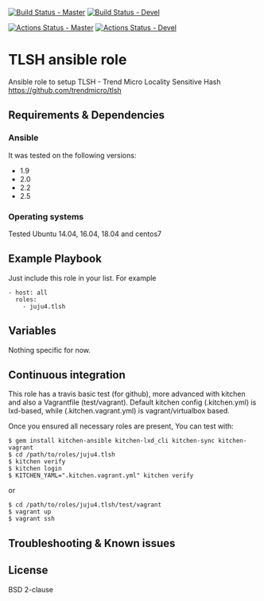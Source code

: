 [![Build Status - Master](https://travis-ci.org/juju4/ansible-tlsh.svg?branch=master)](https://travis-ci.org/juju4/ansible-tlsh)
[![Build Status - Devel](https://travis-ci.org/juju4/ansible-tlsh.svg?branch=devel)](https://travis-ci.org/juju4/ansible-tlsh/branches)

[![Actions Status - Master](https://github.com/juju4/ansible-tlsh/workflows/AnsibleCI/badge.svg)](https://github.com/juju4/ansible-tlsh/actions?query=branch%3Amaster)
[![Actions Status - Devel](https://github.com/juju4/ansible-tlsh/workflows/AnsibleCI/badge.svg?branch=devel)](https://github.com/juju4/ansible-tlsh/actions?query=branch%3Adevel)

# TLSH ansible role

Ansible role to setup TLSH - Trend Micro Locality Sensitive Hash
https://github.com/trendmicro/tlsh

## Requirements & Dependencies

### Ansible
It was tested on the following versions:
 * 1.9
 * 2.0
 * 2.2
 * 2.5

### Operating systems

Tested Ubuntu 14.04, 16.04, 18.04 and centos7

## Example Playbook

Just include this role in your list.
For example

```
- host: all
  roles:
    - juju4.tlsh
```

## Variables

Nothing specific for now.

## Continuous integration

This role has a travis basic test (for github), more advanced with kitchen and also a Vagrantfile (test/vagrant).
Default kitchen config (.kitchen.yml) is lxd-based, while (.kitchen.vagrant.yml) is vagrant/virtualbox based.

Once you ensured all necessary roles are present, You can test with:
```
$ gem install kitchen-ansible kitchen-lxd_cli kitchen-sync kitchen-vagrant
$ cd /path/to/roles/juju4.tlsh
$ kitchen verify
$ kitchen login
$ KITCHEN_YAML=".kitchen.vagrant.yml" kitchen verify
```
or
```
$ cd /path/to/roles/juju4.tlsh/test/vagrant
$ vagrant up
$ vagrant ssh
```


## Troubleshooting & Known issues


## License

BSD 2-clause

